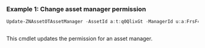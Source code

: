 ### Example 1: Change asset manager permission
```powershell
Update-ZNAssetOTAssetManager -AssetId a:t:q0QlixGt -ManagerId u:a:FrsF4tdQ -Permission 3
```

```output

```

This cmdlet updates the permission for an asset manager.  
